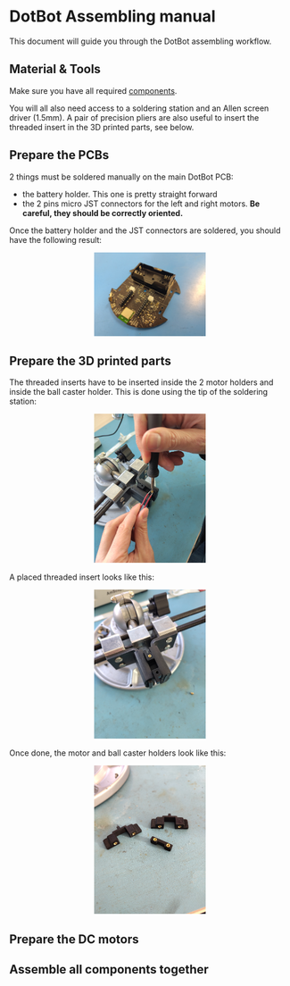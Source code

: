 # DotBot Assembling manual

This document will guide you through the DotBot assembling workflow.

## Material & Tools

Make sure you have all required [components](./COMPONENTS.md).

You will all also need access to a soldering station and an Allen screen
driver (1.5mm). A pair of precision pliers are also useful to insert the
threaded insert in the 3D printed parts, see below.

## Prepare the PCBs

2 things must be soldered manually on the main DotBot PCB:
- the battery holder. This one is pretty straight forward
- the 2 pins micro JST connectors for the left and right motors. **Be careful,
  they should be correctly oriented.**

Once the battery holder and the JST connectors are soldered, you should have the
following result:

<div align="center">
  <img src="dist/images/DotBot-pcb-prepared.jpg" width="200px" alt="PCB prepared"/>
</div>

## Prepare the 3D printed parts

The threaded inserts have to be inserted inside the 2 motor holders and inside
the ball caster holder. This is done using the tip of the soldering station:

<div align="center">
  <img src="dist/images/DotBot-parts-threaded-inserts.jpg" width="200px" alt="Parts threaded inserts"/>
</div>

A placed threaded insert looks like this:

<div align="center">
  <img src="dist/images/DotBot-parts-threaded-inserts-placed.jpg" width="200px" alt="Parts threaded insert placed"/>
</div>

Once done, the motor and ball caster holders look like this:

<div align="center">
  <img src="dist/images/DotBot-parts-ready.jpg" width="200px" alt="Parts threaded inserts ready"/>
</div>

## Prepare the DC motors



## Assemble all components together
